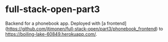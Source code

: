 # full-stack-open-part3

Backend for a phonebook app. Deployed with [a frontend] (https://github.com/jtimonen/full-stack-open/part3/phonebook_frontend) to https://boiling-lake-60849.herokuapp.com/.
